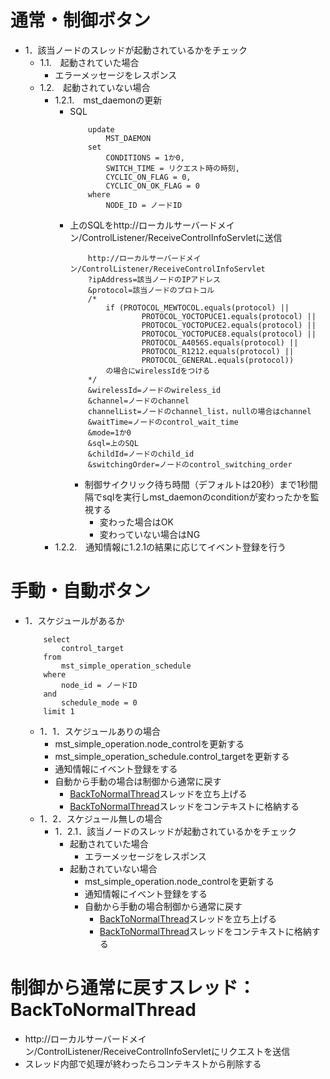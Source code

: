 # 通常・制御ボタン

* 1．該当ノードのスレッドが起動されているかをチェック
    * 1.1.　起動されていた場合
        * エラーメッセージをレスポンス
    * 1.2.　起動されていない場合
        * 1.2.1.　mst_daemonの更新
            * SQL
                ```
                    update
                        MST_DAEMON
                    set
                        CONDITIONS = 1か0,
                        SWITCH_TIME = リクエスト時の時刻,
                        CYCLIC_ON_FLAG = 0,
                        CYCLIC_ON_OK_FLAG = 0
                    where
                        NODE_ID = ノードID
                ```
            * 上のSQLをhttp://ローカルサーバードメイン/ControlListener/ReceiveControlInfoServletに送信
                ```
                    http://ローカルサーバードメイン/ControlListener/ReceiveControlInfoServlet
                    ?ipAddress=該当ノードのIPアドレス
                    &protocol=該当ノードのプロトコル
                    /*
                        if (PROTOCOL_MEWTOCOL.equals(protocol) ||
                                PROTOCOL_YOCTOPUCE1.equals(protocol) ||
                                PROTOCOL_YOCTOPUCE2.equals(protocol) ||
                                PROTOCOL_YOCTOPUCE8.equals(protocol) ||
                                PROTOCOL_A4056S.equals(protocol) ||
                                PROTOCOL_R1212.equals(protocol) ||
                                PROTOCOL_GENERAL.equals(protocol))
                        の場合にwirelessIdをつける
                    */
                    &wirelessId=ノードのwireless_id
                    &channel=ノードのchannel
                    channelList=ノードのchannel_list，nullの場合はchannel
                    &waitTime=ノードのcontrol_wait_time
                    &mode=1か0
                    &sql=上のSQL
                    &childId=ノードのchild_id
                    &switchingOrder=ノードのcontrol_switching_order
                ```
                * 制御サイクリック待ち時間（デフォルトは20秒）まで1秒間隔でsqlを実行しmst_daemonのconditionが変わったかを監視する
                    * 変わった場合はOK
                    * 変わっていない場合はNG
        * 1.2.2.　通知情報に1.2.1の結果に応じてイベント登録を行う

# 手動・自動ボタン

* 1．スケジュールがあるか
    ```
        select
			control_target
		from
			mst_simple_operation_schedule
		where
			node_id = ノードID
		and
			schedule_mode = 0
		limit 1
    ```
    * 1．1．スケジュールありの場合
        * mst_simple_operation.node_controlを更新する
        * mst_simple_operation_schedule.control_targetを更新する
        * 通知情報にイベント登録をする
        * 自動から手動の場合は制御から通常に戻す
            * [BackToNormalThread](#BackToNormalThread)スレッドを立ち上げる
            * [BackToNormalThread](#BackToNormalThread)スレッドをコンテキストに格納する
    * 1．2．スケジュール無しの場合
        * 1．2.1．該当ノードのスレッドが起動されているかをチェック
            * 起動されていた場合
                * エラーメッセージをレスポンス
            * 起動されていない場合
                * mst_simple_operation.node_controlを更新する
                * 通知情報にイベント登録をする
                * 自動から手動の場合制御から通常に戻す
                    * [BackToNormalThread](#BackToNormalThread)スレッドを立ち上げる
                    * [BackToNormalThread](#BackToNormalThread)スレッドをコンテキストに格納する

# <label id="BackToNormalThread">制御から通常に戻すスレッド：BackToNormalThread</label>

* http://ローカルサーバードメイン/ControlListener/ReceiveControlInfoServletにリクエストを送信
* スレッド内部で処理が終わったらコンテキストから削除する
